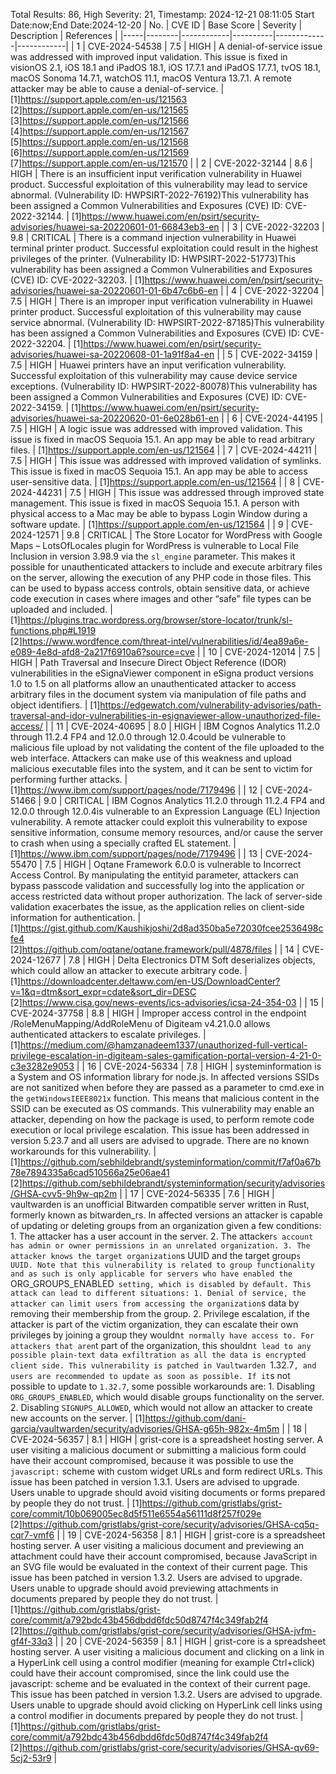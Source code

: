 Total Results: 86, High Severity: 21, Timestamp: 2024-12-21 08:11:05
Start Date:now;End Date:2024-12-20
| No. | CVE ID | Base Score | Severity | Description | References |
|-----|--------|------------|----------|-------------|------------|
| 1 | CVE-2024-54538 | 7.5  | HIGH | A denial-of-service issue was addressed with improved input validation. This issue is fixed in visionOS 2.1, iOS 18.1 and iPadOS 18.1, iOS 17.7.1 and iPadOS 17.7.1, tvOS 18.1, macOS Sonoma 14.7.1, watchOS 11.1, macOS Ventura 13.7.1. A remote attacker may be able to cause a denial-of-service. | [1]https://support.apple.com/en-us/121563<br>[2]https://support.apple.com/en-us/121565<br>[3]https://support.apple.com/en-us/121566<br>[4]https://support.apple.com/en-us/121567<br>[5]https://support.apple.com/en-us/121568<br>[6]https://support.apple.com/en-us/121569<br>[7]https://support.apple.com/en-us/121570 |
| 2 | CVE-2022-32144 | 8.6  | HIGH | There is an insufficient input verification vulnerability in Huawei product. Successful exploitation of this vulnerability may lead to service abnormal. (Vulnerability ID: HWPSIRT-2022-76192)This vulnerability has been assigned a Common Vulnerabilities and Exposures (CVE) ID: CVE-2022-32144. | [1]https://www.huawei.com/en/psirt/security-advisories/huawei-sa-20220601-01-66843eb3-en |
| 3 | CVE-2022-32203 | 9.8  | CRITICAL | There is a command injection vulnerability in Huawei terminal printer product. Successful exploitation could result in the highest privileges of the printer. (Vulnerability ID: HWPSIRT-2022-51773)This vulnerability has been assigned a Common Vulnerabilities and Exposures (CVE) ID: CVE-2022-32203. | [1]https://www.huawei.com/en/psirt/security-advisories/huawei-sa-20220601-01-6b47c6b6-en |
| 4 | CVE-2022-32204 | 7.5  | HIGH | There is an improper input verification vulnerability in Huawei printer product. Successful exploitation of this vulnerability may cause service abnormal. (Vulnerability ID: HWPSIRT-2022-87185)This vulnerability has been assigned a Common Vulnerabilities and Exposures (CVE) ID: CVE-2022-32204. | [1]https://www.huawei.com/en/psirt/security-advisories/huawei-sa-20220608-01-1a91f8a4-en |
| 5 | CVE-2022-34159 | 7.5  | HIGH | Huawei printers have an input verification vulnerability. Successful exploitation of this vulnerability may cause device service exceptions. (Vulnerability ID: HWPSIRT-2022-80078)This vulnerability has been assigned a Common Vulnerabilities and Exposures (CVE) ID: CVE-2022-34159. | [1]https://www.huawei.com/en/psirt/security-advisories/huawei-sa-20220620-01-6e028b61-en |
| 6 | CVE-2024-44195 | 7.5  | HIGH | A logic issue was addressed with improved validation. This issue is fixed in macOS Sequoia 15.1. An app may be able to read arbitrary files. | [1]https://support.apple.com/en-us/121564 |
| 7 | CVE-2024-44211 | 7.5  | HIGH | This issue was addressed with improved validation of symlinks. This issue is fixed in macOS Sequoia 15.1. An app may be able to access user-sensitive data. | [1]https://support.apple.com/en-us/121564 |
| 8 | CVE-2024-44231 | 7.5  | HIGH | This issue was addressed through improved state management. This issue is fixed in macOS Sequoia 15.1. A person with physical access to a Mac may be able to bypass Login Window during a software update. | [1]https://support.apple.com/en-us/121564 |
| 9 | CVE-2024-12571 | 9.8  | CRITICAL | The Store Locator for WordPress with Google Maps – LotsOfLocales plugin for WordPress is vulnerable to Local File Inclusion in version 3.98.9 via the `sl_engine` parameter. This makes it possible for unauthenticated attackers to include and execute arbitrary files on the server, allowing the execution of any PHP code in those files. This can be used to bypass access controls, obtain sensitive data, or achieve code execution in cases where images and other “safe” file types can be uploaded and included. | [1]https://plugins.trac.wordpress.org/browser/store-locator/trunk/sl-functions.php#L1919<br>[2]https://www.wordfence.com/threat-intel/vulnerabilities/id/4ea89a6e-e089-4e8d-afd8-2a217f6910a6?source=cve |
| 10 | CVE-2024-12014 | 7.5  | HIGH | Path Traversal and Insecure Direct Object Reference (IDOR) vulnerabilities in the eSignaViewer component in eSigna product versions 1.0 to 1.5 on all platforms allow an unauthenticated attacker to access arbitrary files in the document system via manipulation of file paths and object identifiers. | [1]https://edgewatch.com/vulnerability-advisories/path-traversal-and-idor-vulnerabilities-in-esignaviewer-allow-unauthorized-file-access/ |
| 11 | CVE-2024-40695 | 8.0  | HIGH | IBM Cognos Analytics 11.2.0 through 11.2.4 FP4 and 12.0.0 through 12.0.4could be vulnerable to malicious file upload by not validating the content of the file uploaded to the web interface. Attackers can make use of this weakness and upload malicious executable files into the system, and it can be sent to victim for performing further attacks. | [1]https://www.ibm.com/support/pages/node/7179496 |
| 12 | CVE-2024-51466 | 9.0  | CRITICAL | IBM Cognos Analytics 11.2.0 through 11.2.4 FP4 and 12.0.0 through 12.0.4is vulnerable to an Expression Language (EL) Injection vulnerability. A remote attacker could exploit this vulnerability to expose sensitive information, consume memory resources, and/or cause the server to crash when using a specially crafted EL statement. | [1]https://www.ibm.com/support/pages/node/7179496 |
| 13 | CVE-2024-55470 | 7.5  | HIGH | Oqtane Framework 6.0.0 is vulnerable to Incorrect Access Control. By manipulating the entityid parameter, attackers can bypass passcode validation and successfully log into the application or access restricted data without proper authorization. The lack of server-side validation exacerbates the issue, as the application relies on client-side information for authentication. | [1]https://gist.github.com/Kaushikjoshi/2d8ad350ba5e72030fcee2536498cfe4<br>[2]https://github.com/oqtane/oqtane.framework/pull/4878/files |
| 14 | CVE-2024-12677 | 7.8  | HIGH | Delta Electronics DTM Soft deserializes objects, which could allow an attacker to execute arbitrary code. | [1]https://downloadcenter.deltaww.com/en-US/DownloadCenter?v=1&q=dtm&sort_expr=cdate&sort_dir=DESC<br>[2]https://www.cisa.gov/news-events/ics-advisories/icsa-24-354-03 |
| 15 | CVE-2024-37758 | 8.8  | HIGH | Improper access control in the endpoint /RoleMenuMapping/AddRoleMenu of Digiteam v4.21.0.0 allows authenticated attackers to escalate privileges. | [1]https://medium.com/@hamzanadeem1337/unauthorized-full-vertical-privilege-escalation-in-digiteam-sales-gamification-portal-version-4-21-0-c3e3282e9053 |
| 16 | CVE-2024-56334 | 7.8  | HIGH | systeminformation is a System and OS information library for node.js. In affected versions SSIDs are not sanitized when before they are passed as a parameter to cmd.exe in the `getWindowsIEEE8021x` function. This means that malicious content in the SSID can be executed as OS commands. This vulnerability may enable an attacker, depending on how the package is used, to perform remote code execution or local privilege escalation. This issue has been addressed in version 5.23.7 and all users are advised to upgrade. There are no known workarounds for this vulnerability. | [1]https://github.com/sebhildebrandt/systeminformation/commit/f7af0a67b78e7894335a6cad510566a25e06ae41<br>[2]https://github.com/sebhildebrandt/systeminformation/security/advisories/GHSA-cvv5-9h9w-qp2m |
| 17 | CVE-2024-56335 | 7.6  | HIGH | vaultwarden is an unofficial Bitwarden compatible server written in Rust, formerly known as bitwarden_rs. In affected versions an attacker is capable of updating or deleting groups from an organization given a few conditions: 1. The attacker has a user account in the server. 2. The attacker`s account has admin or owner permissions in an unrelated organization. 3. The attacker knows the target organization`s UUID and the target group`s UUID. Note that this vulnerability is related to group functionality and as such is only applicable for servers who have enabled the `ORG_GROUPS_ENABLED` setting, which is disabled by default. This attack can lead to different situations: 1. Denial of service, the attacker can limit users from accessing the organization`s data by removing their membership from the group. 2. Privilege escalation, if the attacker is part of the victim organization, they can escalate their own privileges by joining a group they wouldn`t normally have access to. For attackers that aren`t part of the organization, this shouldn`t lead to any possible plain-text data exfiltration as all the data is encrypted client side. This vulnerability is patched in Vaultwarden `1.32.7`, and users are recommended to update as soon as possible. If it`s not possible to update to `1.32.7`,  some possible workarounds are: 1. Disabling `ORG_GROUPS_ENABLED`, which would disable groups functionality on the server. 2. Disabling `SIGNUPS_ALLOWED`, which would not allow an attacker to create new accounts on the server. | [1]https://github.com/dani-garcia/vaultwarden/security/advisories/GHSA-g65h-982x-4m5m |
| 18 | CVE-2024-56357 | 8.1  | HIGH | grist-core is a spreadsheet hosting server. A user visiting a malicious document or submitting a malicious form could have their account compromised, because it was possible to use the `javascript:` scheme with custom widget URLs and form redirect URLs. This issue has been patched in version 1.3.1. Users are advised to upgrade. Users unable to upgrade should avoid visiting documents or forms prepared by people they do not trust. | [1]https://github.com/gristlabs/grist-core/commit/10b069005ec8d5f511e6554a56111d8f257f029e<br>[2]https://github.com/gristlabs/grist-core/security/advisories/GHSA-cq5q-cqr7-vmf6 |
| 19 | CVE-2024-56358 | 8.1  | HIGH | grist-core is a spreadsheet hosting server. A user visiting a malicious document and previewing an attachment could have their account compromised, because JavaScript in an SVG file would be evaluated in the context of their current page. This issue has been patched in version 1.3.2. Users are advised to upgrade. Users unable to upgrade should avoid previewing attachments in documents prepared by people they do not trust. | [1]https://github.com/gristlabs/grist-core/commit/a792bdc43b456dbdd6fdc50d8747f4c349fab2f4<br>[2]https://github.com/gristlabs/grist-core/security/advisories/GHSA-jvfm-gf4f-33q3 |
| 20 | CVE-2024-56359 | 8.1  | HIGH | grist-core is a spreadsheet hosting server. A user visiting a malicious document and clicking on a link in a HyperLink cell using a control modifier (meaning for example Ctrl+click) could have their account compromised, since the link could use the javascript: scheme and be evaluated in the context of their current page. This issue has been patched in version 1.3.2. Users are advised to upgrade. Users unable to upgrade should avoid clicking on HyperLink cell links using a control modifier in documents prepared by people they do not trust. | [1]https://github.com/gristlabs/grist-core/commit/a792bdc43b456dbdd6fdc50d8747f4c349fab2f4<br>[2]https://github.com/gristlabs/grist-core/security/advisories/GHSA-qv69-5cj2-53r9 |
